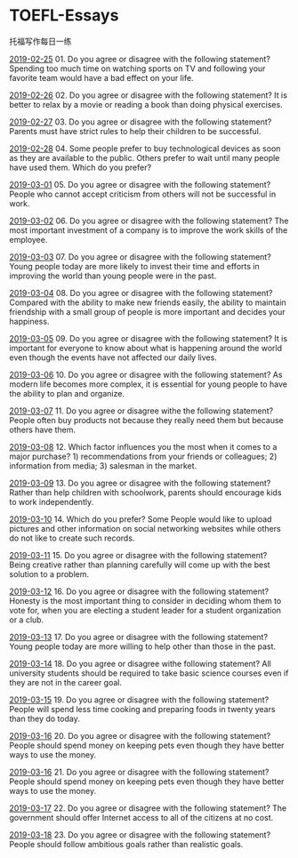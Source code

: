 # TOEFL-Essays
托福写作每日一练

[2019-02-25](01.md)  01. Do you agree or disagree with the following statement? Spending too much time on watching sports on TV and following your favorite team would have a bad effect on your life.

[2019-02-26](02.md)  02. Do you agree or disagree with the following statement? It is  better to relax by a movie or reading a book than doing physical exercises.

[2019-02-27](03.md)  03. Do you agree or disagree with the following statement? Parents must have strict rules to help their children to be successful.

[2019-02-28](04.md)  04. Some people prefer to buy technological devices as soon as they are available to the public. Others prefer to wait until many people have used them. Which do you prefer?

[2019-03-01](05.md)  05. Do you agree or disagree with the following statement? People who cannot accept criticism from others will not be successful in work.

[2019-03-02](06.md)  06. Do you agree or disagree with the following statement? The most important investment of a company is to improve the work skills of the employee.

[2019-03-03](07.md)  07. Do you agree or disagree with the following statement? Young people today are more likely to invest their time and efforts in improving the world than young people were in the past.

[2019-03-04](08.md)  08. Do you agree or disagree with the following statement? Compared with the ability to make new friends easily, the ability to maintain friendship with a small group of people is more important and decides your happiness.

[2019-03-05](09.md)  09. Do you agree  or disagree with the following statement? It is important for everyone  to know about what is happening around the world even though the events have not affected our daily lives.

[2019-03-06](10.md)  10. Do you agree or disagree with the following statement? As modern life becomes more complex, it is essential for young people to have the ability to plan and organize.

[2019-03-07](11.md)  11. Do you agree or disagree withe the following  statement? People often buy products not because they really need them but because others have them.

[2019-03-08](12.md)  12. Which factor influences you the most when it comes to a major purchase? 1) recommendations from your friends or colleagues; 2) information from media; 3) salesman in the market.

[2019-03-09](13.md)  13. Do you agree or disagree with the following statement? Rather than help children with schoolwork, parents should encourage kids to work independently.

[2019-03-10](14.md)  14. Which do you prefer? Some People would like to upload pictures and other information on social networking websites while others do not like to create such records.

 [2019-03-11](15.md) 15. Do you agree or disagree with the following statement? Being creative rather than planning carefully will come up with the best solution to a problem.

[2019-03-12](16.md)  16. Do you agree or disagree with the following statement? Honesty is the most important thing to consider in deciding whom them to vote for, when you are electing a student leader for a student organization or a club.

[2019-03-13](17.md)  17. Do you agree or disagree with the following statement? Young people today are more willing to help other than those in the past.

[2019-03-14](18.md) 18. Do you agree or disagree withe following statement? All university students should be required to take basic science courses even if they are not in the career goal.

[2019-03-15](19.md)  19. Do you agree or disagree with  the following statement? People will spend less time cooking and preparing foods in twenty years than they do today.

[2019-03-16](20.md)  20. Do you agree or disagree with the following statement? People should spend money on keeping pets even though they have better ways to use the money.

[2019-03-16](21.md)  21. Do you agree or disagree with the following statement? People should spend money on keeping pets even though they have better ways to use the money.

[2019-03-17](22.md)  22. Do you agree or disagree with the following statement? The government should offer Internet access to all of the citizens at no cost.

[2019-03-18](23.md)  23. Do you agree or disagree with the following statement? People should follow ambitious goals rather than realistic goals.